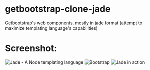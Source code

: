 # getbootstrap-clone-jade
Getbootstrap's web components, mostly in jade format (attempt to maximize templating language's capabilities)

# Screenshot:
![Jade - A Node templating language](http://taswar.zeytinsoft.com/wp-content/uploads/2014/06/jade-template-engine-nodejs-express-web-framework.png)
![Bootstrap](http://4b5.net/content/images/2015/08/bootstrap-logo.png)
![Jade in action](http://instacod.es/file/90665)
